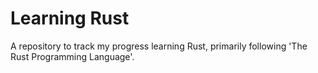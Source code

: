 # Learning Rust
A repository to track my progress learning Rust, primarily following 'The Rust Programming Language'.
